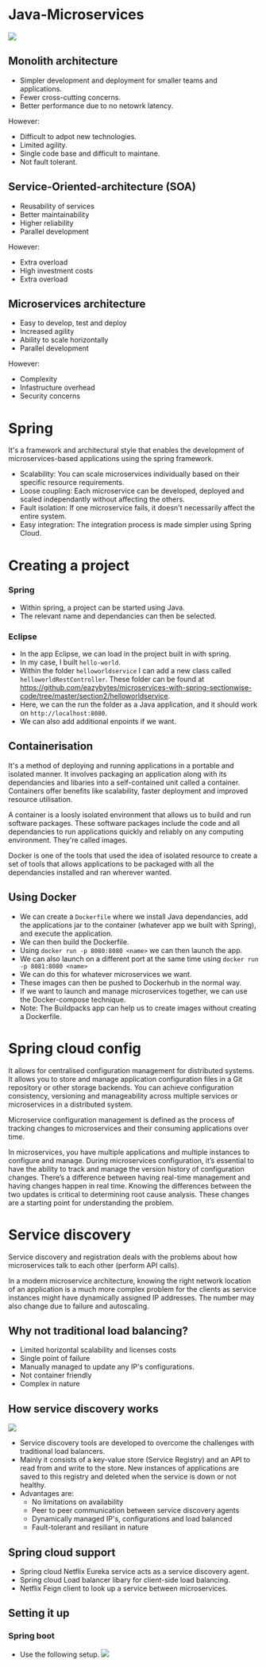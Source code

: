 # Java-Microservices
![](1.1.png)
## Monolith architecture
- Simpler development and deployment for smaller teams and applications.
- Fewer cross-cutting concerns.
- Better performance due to no netowrk latency. 

However:
- Difficult to adpot new technologies.
- Limited agility.
- Single code base and difficult to maintane.
- Not fault tolerant.

## Service-Oriented-architecture (SOA)
- Reusability of services
- Better maintainability
- Higher reliability
- Parallel development

However:
- Extra overload
- High investment costs
- Extra overload

## Microservices architecture 
- Easy to develop, test and deploy
- Increased agility
- Ability to scale horizontally
- Parallel development

However:
- Complexity
- Infastructure overhead
- Security concerns 

# Spring
It's a framework and architectural style that enables the development of microservices-based applications using the spring framework. 

- Scalability: You can scale microservices individually based on their specific resource requirements.
- Loose coupling: Each microservice can be developed, deployed and scaled independantly without affecting the others.
- Fault isolation: If one microservice fails, it doesn't necessarily affect the entire system. 
- Easy integration: The integration process is made simpler using Spring Cloud. 

# Creating a project
### Spring
- Within spring, a project can be started using Java.
- The relevant name and dependancies can then be selected.

### Eclipse
- In the app Eclipse, we can load in the project built in with spring.
- In my case, I built `hello-world`.
- Within the folder `helloworldservice` I can add a new class called `helloworldRestController`. These folder can be found at https://github.com/eazybytes/microservices-with-spring-sectionwise-code/tree/master/section2/helloworldservice.
- Here, we can the run the folder as a Java application, and it should work on `http://localhost:8080`.
- We can also add additional enpoints if we want. 

## Containerisation
It's a method of deploying and running applications in a portable and isolated manner. It involves packaging an application along with its dependancies and libaries into a self-contained unit called a container. Containers offer benefits like scalability, faster deployment and improved resource utilisation. 

A container is a loosly isolated environment that allows us to build and run software packages. These software packages include the code and all dependancies to run applications quickly and reliably on any computing environment. They're called images. 

Docker is one of the tools that used the idea of isolated resource to create a set of tools that allows applications to be packaged with all the dependancies installed and ran wherever wanted.

## Using Docker
- We can create a `Dockerfile` where we install Java dependancies, add the applications jar to the container (whatever app we built with Spring), and execute the application. 
- We can then build the Dockerfile. 
- Using `docker run -p 8080:8080 <name>` we can then launch the app.
- We can also launch on a different port at the same time using `docker run -p 8081:8080 <name>` 
- We can do this for whatever microservices we want. 
- These images can then be pushed to Dockerhub in the normal way. 
- If we want to launch and manage microservices together, we can use the Docker-compose technique. 
- Note: The Buildpacks app can help us to create images without creating a Dockerfile. 

# Spring cloud config
It allows for centralised configuration management for distributed systems. It allows you to store and manage application configuration files in a Git repository or other storage backends. You can achieve configuration consistency, versioning and manageability across multiple services or microservices in a distributed system. 

Microservice configuration management is defined as the process of tracking changes to microservices and their consuming applications over time. 

In microservices, you have multiple applications and multiple instances to configure and manage. During microservices configuration, it’s essential to have the ability to track and manage the version history of configuration changes. There’s a difference between having real-time management and having changes happen in real time. Knowing the differences between the two updates is critical to determining root cause analysis. These changes are a starting point for understanding the problem. 

# Service discovery
Service discovery and registration deals with the problems about how microservices talk to each other (perform API calls).

In a modern microservice architecture, knowing the right network location of an application is a much more complex problem for the clients as service instances might have dynamically assigned IP addresses. The number may also change due to failure and autoscaling. 

## Why not traditional load balancing?
- Limited horizontal scalability and licenses costs
- Single point of failure 
- Manually managed to update any IP's configurations.
- Not container friendly
- Complex in nature

## How service discovery works
![](1.2.png)
- Service discovery tools are developed to overcome the challenges with traditional load balancers.
- Mainly it consists of a key-value store (Service Registry) and an API to read from and write to the store. New instances of applications are saved to this registry and deleted when the service is down or not healthy. 
- Advantages are:
    - No limitations on availability
    - Peer to peer communication between service discovery agents
    - Dynamically managed IP's, configurations and load balanced 
    - Fault-tolerant and resiliant in nature

## Spring cloud support
- Spring cloud Netflix Eureka service acts as a service discovery agent.
- Spring cloud Load balancer libary for client-side load balancing.
- Netflix Feign client to look up a service between microservices. 

## Setting it up
### Spring boot
- Use the following setup. 
![](1.3.png)